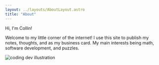 ```yaml
---
layout: ../layouts/AboutLayout.astro
title: "About"
---
```


Hi, I'm Collin!

Welcome to my little corner of the internet! I use this site to publish my
notes, thoughts, and as my business card. My main interests being math,
software development, and puzzles.

<div>
  <img src="/dev.svg" class="sm:w-1/2 mx-auto" alt="coding dev illustration">
</div>
